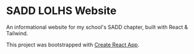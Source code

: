 # SADD LOLHS Website

An informational website for my school's SADD chapter, built with React & Tailwind. 

This project was bootstrapped with [Create React App](https://github.com/facebook/create-react-app).
